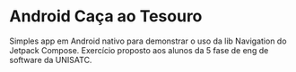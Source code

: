 # Android Caça ao Tesouro
Simples app em Android nativo para demonstrar o uso da lib Navigation do Jetpack Compose.
Exercício proposto aos alunos da 5 fase de eng de software da UNISATC.
